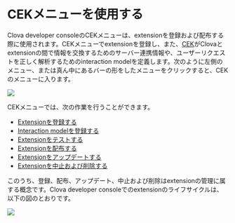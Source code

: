 # CEKメニューを使用する
Clova developer consoleのCEKメニューは、extensionを登録および配布する際に使用されます。CEKメニューでextensionを登録し、また、[CEK](/CEK/CEK_Overview.md#WhatisCEK)がClovaとextensionの間で情報を交換するためのサーバー連携情報や、ユーザーリクエストを正しく解析するためのinteraction modelを定義します。次のように左側のメニュー、または真ん中にあるバーの形をしたメニューをクリックすると、CEKのメニューに入ります。

![](/DevConsole/Resources/Images/DevConsole-Entering_CEK_Menu.png)

CEKメニューでは、次の作業を行うことができます。

* [Extensionを登録する](/DevConsole/Guides/CEK/Register_Extension.md)
* [Interaction modelを登録する](/DevConsole/Guides/CEK/Register_Interaction_Model.md)
* [Extensionをテストする](/DevConsole/Guides/CEK/Test_Extension.md)
* [Extensionを配布する](/DevConsole/Guides/CEK/Deploy_Extension.md)
* [Extensionをアップデートする](/DevConsole/Guides/CEK/Update_Extension.md)
* [Extensionを中止および削除する](/DevConsole/Guides/CEK/Remove_Extension.md)

このうち、登録、配布、アップデート、中止および削除はextensionの管理に属する概念です。Clova developer consoleでのextensionのライフサイクルは、以下の図のとおりです。

![](/DevConsole/Resources/Images/DevConsole-Extension_LifeCycle.png)
